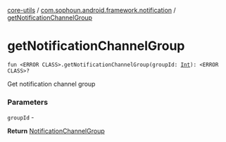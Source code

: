 [core-utils](../index.md) / [com.sophoun.android.framework.notification](index.md) / [getNotificationChannelGroup](./get-notification-channel-group.md)

# getNotificationChannelGroup

`fun <ERROR CLASS>.getNotificationChannelGroup(groupId: `[`Int`](https://kotlinlang.org/api/latest/jvm/stdlib/kotlin/-int/index.html)`): <ERROR CLASS>?`

Get notification channel group

### Parameters

`groupId` -

**Return**
[NotificationChannelGroup](#)

